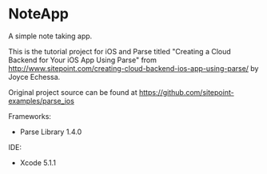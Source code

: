 NoteApp
=======

A simple note taking app.

This is the tutorial project for iOS and Parse titled "Creating a Cloud Backend for Your iOS App Using Parse" from http://www.sitepoint.com/creating-cloud-backend-ios-app-using-parse/ by Joyce Echessa.

Original project source can be found at https://github.com/sitepoint-examples/parse_ios

Frameworks:
- Parse Library 1.4.0

IDE:
- Xcode 5.1.1